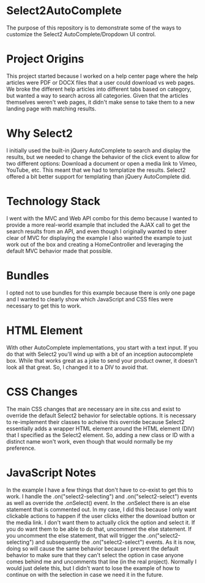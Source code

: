 # Select2AutoComplete
The purpose of this repository is to demonstrate some of the ways to customize the Select2 AutoComplete/Dropdown UI control.

# Project Origins
This project started because I worked on a help center page where the help articles were PDF or DOCX files that a user could download vs web pages. We broke the different help articles into different tabs based on category, but wanted a way to search across all categories. Given that the articles themselves weren't web pages, it didn't make sense to take them to a new landing page with matching results.

# Why Select2
I initially used the built-in jQuery AutoComplete to search and display the results, but we needed to change the behavior of the click event to allow for two different options: Download a document or open a media link to Vimeo, YouTube, etc. This meant that we had to templatize the results. Select2 offered a bit better support for templating than jQuery AutoComplete did.

# Technology Stack
I went with the MVC and Web API combo for this demo because I wanted to provide a more real-world example that included the AJAX call to get the search results from an API, and even though I originally wanted to steer clear of MVC for displaying the example I also wanted the example to just work out of the box and creating a HomeController and leveraging the default MVC behavior made that possible.

# Bundles
I opted not to use bundles for this example because there is only one page and I wanted to clearly show which JavaScript and CSS files were necessary to get this to work.

# HTML Element
With other AutoComplete implementations, you start with a text input. If you do that with Select2 you'll wind up with a bit of an inception autocomplete box. While that works great as a joke to send your product owner, it doesn't look all that great. So, I changed it to a DIV to avoid that.

# CSS Changes
The main CSS changes that are necessary are in site.css and exist to override the default Select2 behavior for selectable options. It is necessary to re-implement their classes to acheive this override because Select2 essentially adds a wrapper HTML element around the HTML element (DIV) that I specified as the Select2 element. So, adding a new class or ID with a distinct name won't work, even though that would normally be my preference.

# JavaScript Notes
In the example I have a few things that don't have to co-exist to get this to work. I handle the .on("select2-selecting") and .on("select2-select") events as well as override the .onSelect() event. In the .onSelect there is an else statement that is commented out. In my case, I did this because I only want clickable actions to happen if the user clicks either the download button or the media link. I don't want them to actually click the option and select it. If you do want them to be able to do that, uncomment the else statement. If you uncomment the else statement, that will trigger the .on("select2-selecting") and subsequently the .on("select2-select") events. As it is now, doing so will cause the same behavior because I prevent the default behavior to make sure that they can't select the option in case anyone comes behind me and uncomments that line (in the real project). Normally I would just delete this, but I didn't want to lose the example of how to continue on with the selection in case we need it in the future.


